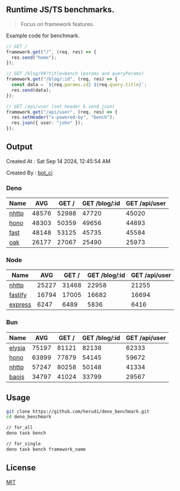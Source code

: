 ## Runtime JS/TS benchmarks.

> Focus on framework features.

Example code for benchmark.
```ts
// GET /
framework.get("/", (req, res) => {
  res.send("home");
});

// GET /blog/99?title=bench (params and queryParams)
framework.get("/blog/:id", (req, res) => {
  const data = `${req.params.id} ${req.query.title}`;
  res.send(data);
});

// GET /api/user (set header & send json)
framework.get("/api/user", (req, res) => {
  res.setHeader("x-powered-by", "bench");
  res.json({ user: "john" });
});
```

## Output
Created At : Sat Sep 14 2024, 12:45:54 AM

Created By : [bot_ci](https://github.com/herudi/deno_benchmarks/commits?author=github-actions%5Bbot%5D)


### Deno
|Name|AVG|GET /|GET /blog/:id|GET /api/user|
|----|----|----|----|----|
|[nhttp](https://github.com/nhttp/nhttp)|48576|52988|47720|45020|
|[hono](https://github.com/honojs/hono)|48303|50359|49656|44893|
|[fast](https://github.com/danteissaias/fast)|48148|53125|45735|45584|
|[oak](https://github.com/oakserver/oak)|26177|27067|25490|25973|
  


### Node
|Name|AVG|GET /|GET /blog/:id|GET /api/user|
|----|----|----|----|----|
|[nhttp](https://github.com/nhttp/nhttp)|25227|31468|22958|21255|
|[fastify](https://github.com/fastify/fastify)|16794|17005|16682|16694|
|[express](https://github.com/expressjs/express)|6247|6489|5836|6416|
  


### Bun
|Name|AVG|GET /|GET /blog/:id|GET /api/user|
|----|----|----|----|----|
|[elysia](https://github.com/elysiajs/elysia)|75197|81121|82138|62333|
|[hono](https://github.com/honojs/hono)|63899|77879|54145|59672|
|[nhttp](https://github.com/nhttp/nhttp)|57247|80258|50148|41334|
|[baojs](https://github.com/mattreid1/baojs)|34797|41024|33799|29567|
  



## Usage

```bash
git clone https://github.com/herudi/deno_benchmark.git
cd deno_benchmark

// for_all
deno task bench

// for_single
deno task bench framework_name
```

## License

[MIT](LICENSE)

